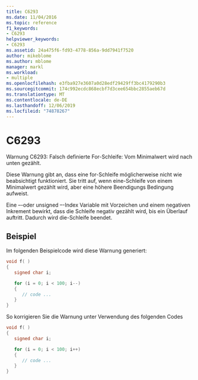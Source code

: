 ```yaml
---
title: C6293
ms.date: 11/04/2016
ms.topic: reference
f1_keywords:
- C6293
helpviewer_keywords:
- C6293
ms.assetid: 24a475f6-fd93-4778-856a-9dd7941f7520
author: mikeblome
ms.author: mblome
manager: markl
ms.workload:
- multiple
ms.openlocfilehash: e3fba927e3607a0d28edf29429ff3bc4179290b3
ms.sourcegitcommit: 174c992ecdc868ecbf7d3cee654bbc2855aeb67d
ms.translationtype: MT
ms.contentlocale: de-DE
ms.lasthandoff: 12/06/2019
ms.locfileid: "74878267"
---
```

# <a name="c6293"></a>C6293
Warnung C6293: Falsch definierte For-Schleife: Vom Minimalwert wird nach unten gezählt.

 Diese Warnung gibt an, dass eine for-Schleife möglicherweise nicht wie beabsichtigt funktioniert. Sie tritt auf, wenn eine-Schleife von einem Minimalwert gezählt wird, aber eine höhere Beendigungs Bedingung aufweist.

 Eine –-oder unsigned –-Index Variable mit Vorzeichen und einem negativen Inkrement bewirkt, dass die Schleife negativ gezählt wird, bis ein Überlauf auftritt. Dadurch wird die-Schleife beendet.

## <a name="example"></a>Beispiel
 Im folgenden Beispielcode wird diese Warnung generiert:

```cpp
void f( )
{
   signed char i;

   for (i = 0; i < 100; i--)
   {
      // code ...
   }
}
```

 So korrigieren Sie die Warnung unter Verwendung des folgenden Codes

```cpp
void f( )
{
   signed char i;

   for (i = 0; i < 100; i++)
   {
      // code ...
   }
}
```
